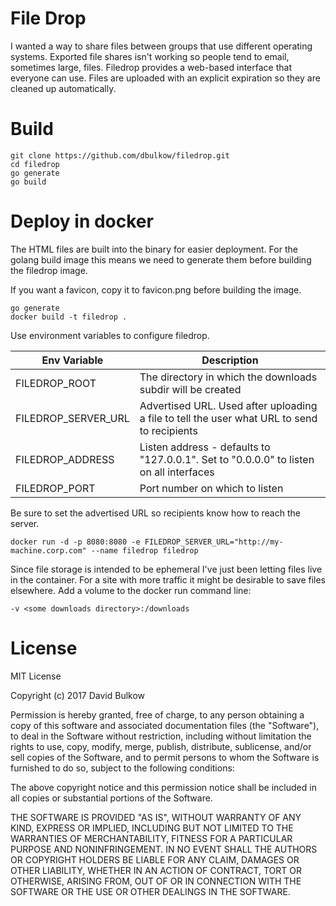 # File Drop
I wanted a way to share files between groups that use different operating systems. Exported file shares isn't working so people tend to email, sometimes large, files. Filedrop provides a web-based interface that everyone can use. Files are uploaded with an explicit expiration so they are cleaned up automatically.
# Build
```
git clone https://github.com/dbulkow/filedrop.git
cd filedrop
go generate
go build
```
# Deploy in docker
The HTML files are built into the binary for easier deployment. For the golang build image this means we need to generate them before building the filedrop image.

If you want a favicon, copy it to favicon.png before building the image.
```
go generate
docker build -t filedrop .
```
Use environment variables to configure filedrop.

| Env Variable     | Description |
| ------------     | ----------- |
| FILEDROP_ROOT    | The directory in which the downloads subdir will be created|
| FILEDROP_SERVER_URL     | Advertised URL. Used after uploading a file to tell the user what URL to send to recipients |
| FILEDROP_ADDRESS | Listen address - defaults to "127.0.0.1". Set to "0.0.0.0" to listen on all interfaces |
| FILEDROP_PORT    | Port number on which to listen |

Be sure to set the advertised URL so recipients know how to reach the server.
```
docker run -d -p 8080:8080 -e FILEDROP_SERVER_URL="http://my-machine.corp.com" --name filedrop filedrop
```

Since file storage is intended to be ephemeral I've just been letting files live in the container. For a site with more traffic it might be desirable to save files elsewhere. Add a volume to the docker run command line:
```
-v <some downloads directory>:/downloads
```

# License

MIT License

Copyright (c) 2017 David Bulkow

Permission is hereby granted, free of charge, to any person obtaining a copy
of this software and associated documentation files (the "Software"), to deal
in the Software without restriction, including without limitation the rights
to use, copy, modify, merge, publish, distribute, sublicense, and/or sell
copies of the Software, and to permit persons to whom the Software is
furnished to do so, subject to the following conditions:

The above copyright notice and this permission notice shall be included in all
copies or substantial portions of the Software.

THE SOFTWARE IS PROVIDED "AS IS", WITHOUT WARRANTY OF ANY KIND, EXPRESS OR
IMPLIED, INCLUDING BUT NOT LIMITED TO THE WARRANTIES OF MERCHANTABILITY,
FITNESS FOR A PARTICULAR PURPOSE AND NONINFRINGEMENT. IN NO EVENT SHALL THE
AUTHORS OR COPYRIGHT HOLDERS BE LIABLE FOR ANY CLAIM, DAMAGES OR OTHER
LIABILITY, WHETHER IN AN ACTION OF CONTRACT, TORT OR OTHERWISE, ARISING FROM,
OUT OF OR IN CONNECTION WITH THE SOFTWARE OR THE USE OR OTHER DEALINGS IN THE
SOFTWARE.
